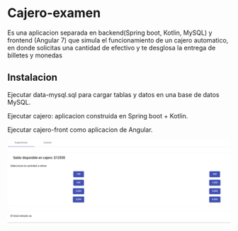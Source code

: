 # Cajero-examen
Es una aplicacion separada en backend(Spring boot, Kotlin, MySQL) y frontend (Angular 7) que simula el funcionamiento de un cajero automatico, en donde solicitas una cantidad de efectivo y te desglosa la entrega de billetes y monedas

## Instalacion 
Ejecutar data-mysql.sql para cargar tablas y datos en una base de datos MySQL.

Ejecutar cajero: aplicacion construida en Spring boot + Kotlin.

Ejecutar cajero-front como aplicacion de Angular.

<img src="uno.png">
